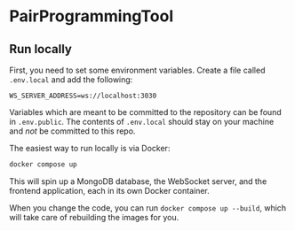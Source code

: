 # PairProgrammingTool

## Run locally

First, you need to set some environment variables. Create a file called `.env.local` and add the following:

```env
WS_SERVER_ADDRESS=ws://localhost:3030
```

Variables which are meant to be committed to the repository can be found in `.env.public`. The contents of `.env.local` should stay on your machine and _not_ be committed to this repo.

The easiest way to run locally is via Docker:

```sh
docker compose up
```

This will spin up a MongoDB database, the WebSocket server, and the frontend application, each in its own Docker container.

When you change the code, you can run `docker compose up --build`, which will take care of rebuilding the images for you.

